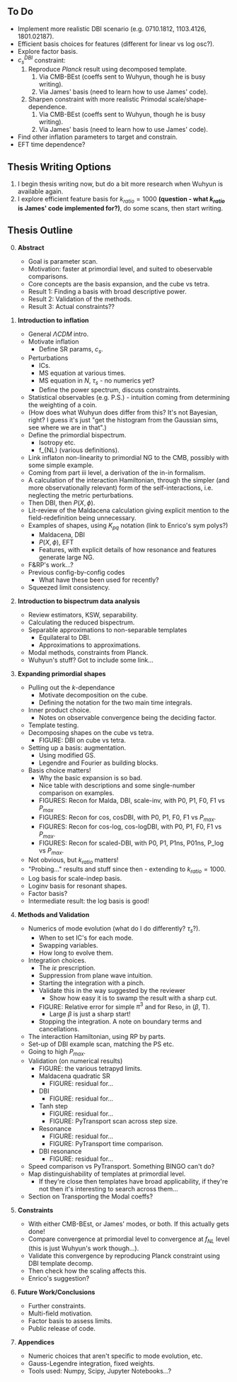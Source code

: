 To Do
-----
- Implement more realistic DBI scenario (e.g. 0710.1812, 1103.4126, 1801.02187).
- Efficient basis choices for features (different for linear vs log osc?).
- Explore factor basis.
- $c_s^{DBI}$ constraint:
    1. Reproduce *Planck* result using decomposed template.
        1. Via CMB-BEst (coeffs sent to Wuhyun, though he is busy writing).
        2. Via James' basis (need to learn how to use James' code).
    2. Sharpen constraint with more realistic Primodal scale/shape-dependence.
        1. Via CMB-BEst (coeffs sent to Wuhyun, though he is busy writing).
        2. Via James' basis (need to learn how to use James' code).
- Find other inflation parameters to target and constrain.
- EFT time dependence?

Thesis Writing Options
--------------
1. I begin thesis writing now, but do a bit more research when Wuhyun is available again.
2. I explore efficient feature basis for $k_{ratio}=1000$ **(question - what $k_{ratio}$ is James' code implemented for?)**, do some scans, then start writing.

Thesis Outline
--------
0. **Abstract**
    - Goal is parameter scan.
    - Motivation: faster at primordial level, and suited to obeservable comparisons.
    - Core concepts are the basis expansion, and the cube vs tetra.
    - Result 1: Finding a basis with broad descriptive power.
    - Result 2: Validation of the methods.
    - Result 3: Actual constraints??

    
1. **Introduction to inflation**
    - General $\Lambda CDM$ intro.
    - Motivate inflation
        - Define SR params, $c_s$.
    - Perturbations
        - ICs.
        - MS equation at various times.
        - MS equation in $N$, $\tau_s$ - no numerics yet?
        - Define the power spectrum, discuss constraints.
    - Statistical observables (e.g. P.S.) - intuition coming from determining the weighting of a coin.
    - (How does what Wuhyun does differ from this? It's not Bayesian, right? I guess it's just "get the histogram from the Gaussian sims, see where we are in that".)
    - Define the primordial bispectrum.
        - Isotropy etc.
        - f_{NL} (various definitions).
    - Link inflaton non-linearity to primordial NG to the CMB, possibly with some simple example. 
    - Coming from part iii level, a derivation of the in-in formalism.
    - A calculation of the interaction Hamiltonian, through the simpler (and more observationally relevant) form of the self-interactions, i.e. neglecting the metric perturbations. 
    - Then DBI, then $P(X, \phi)$.
    - Lit-review of the Maldacena calculation giving explicit mention to the field-redefinition being unnecessary.
    - Examples of shapes, using $K_{pq}$ notation (link to Enrico's sym polys?)
        - Maldacena, DBI
        - $P(X, \phi)$, EFT
        - Features, with explicit details of how resonance and features generate large NG. 
    - F&RP's work...?
    - Previous config-by-config codes
        - What have these been used for recently?
    - Squeezed limit consistency.


2. **Introduction to bispectrum data analysis** 
    - Review estimators, KSW, separability.
    - Calculating the reduced bispectrum.
    - Separable approximations to non-separable templates
        - Equilateral to DBI.
        - Approximations to approximations.
    - Modal methods, constraints from Planck.
    - Wuhyun's stuff? Got to include some link...


3. **Expanding primordial shapes**
    - Pulling out the $k$-dependance
        - Motivate decomposition on the cube.
        - Defining the notation for the two main time integrals.
    - Inner product choice.
        - Notes on observable convergence being the deciding factor.
    - Template testing.
    - Decomposing shapes on the cube vs tetra.
        - FIGURE: DBI on cube vs tetra.
    - Setting up a basis: augmentation.
        - Using modified GS.
        - Legendre and Fourier as building blocks.
    - Basis choice matters! 
        - Why the basic expansion is so bad.
        - Nice table with descriptions and some single-number comparison on examples.
        - FIGURES: Recon for Malda, DBI, scale-inv, with P0, P1, F0, F1 vs $P_{max}$
        - FIGURES: Recon for cos, cosDBI, with P0, P1, F0, F1 vs $P_{max}$.
        - FIGURES: Recon for cos-log, cos-logDBI, with P0, P1, F0, F1 vs $P_{max}$.
        - FIGURES: Recon for scaled-DBI, with P0, P1, P1ns, P01ns, P_log vs $P_{max}$.
    - Not obvious, but $k_{ratio}$ matters!
    - "Probing..." results and stuff since then - extending to $k_{ratio}=1000$.
    - Log basis for scale-indep basis.
    - Loginv basis for resonant shapes.
    - Factor basis?
    - Intermediate result: the log basis is good!


4. **Methods and Validation**
    - Numerics of mode evolution (what do I do differently? $\tau_s$?).
        - When to set IC's for each mode.
        - Swapping variables.
        - How long to evolve them.
    - Integration choices.
        - The $i\varepsilon$ prescription.
        - Suppression from plane wave intuition.
        - Starting the integration with a pinch.
        - Validate this in the way suggested by the reviewer
            - Show how easy it is to swamp the result with a sharp cut.
        - FIGURE: Relative error for simple $\pi^3$ and for Reso, in ($\beta$, T).
            - Large $\beta$ is just a sharp start!  
        - Stopping the integration. A note on boundary terms and cancellations.
    - The interaction Hamiltonian, using RP by parts.
    - Set-up of DBI example scan, matching the PS etc.
    - Going to high $P_{max}$.
    - Validation (on numerical results)
        - FIGURE: the various tetrapyd limits.
        - Maldacena quadratic SR
            - FIGURE: residual for...
        - DBI
            - FIGURE: residual for...
        - Tanh step
            - FIGURE: residual for...
            - FIGURE: PyTransport scan across step size.
        - Resonance
            - FIGURE: residual for...
            - FIGURE: PyTransport time comparison.
        - DBI resonance
            - FIGURE: residual for...
    - Speed comparison vs PyTransport. Something BINGO can't do?
    - Map distinguishability of templates at primordial level.
        - If they're close then templates have broad applicability, if they're not then it's interesting to search across them...
    - Section on Transporting the Modal coeffs?


5. **Constraints** 
    - With either CMB-BEst, or James' modes, or both. If this actually gets done! 
    - Compare convergence at primordial level to convergence at $f_{NL}$ level (this is just Wuhyun's work though...). 
    - Validate this convergence by reproducing Planck constraint using DBI template decomp.
    - Then check how the scaling affects this. 
    - Enrico's suggestion?


6. **Future Work/Conclusions** 
    - Further constraints.
    - Multi-field motivation.
    - Factor basis to assess limits.
    - Public release of code.


7. **Appendices** 
    - Numeric choices that aren't specific to mode evolution, etc.
    - Gauss-Legendre integration, fixed weights.
    - Tools used: Numpy, Scipy, Jupyter Notebooks...?














